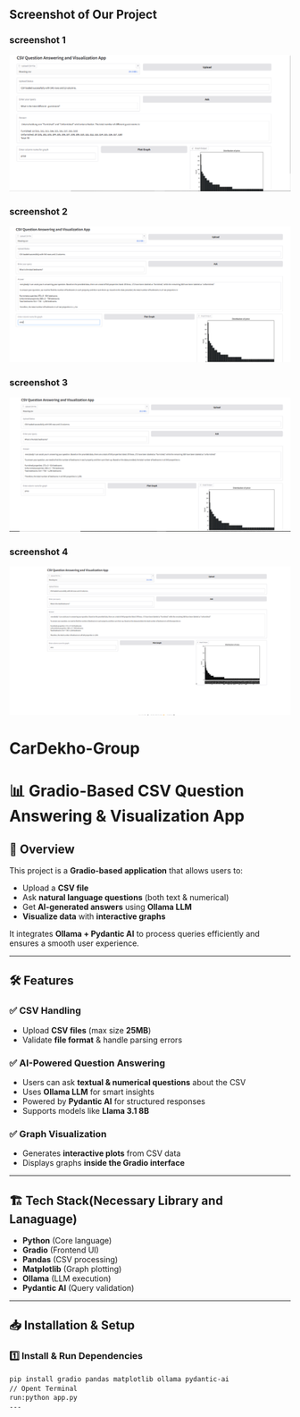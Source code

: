 ## Screenshot of Our Project
### screenshot 1
![Screenshot 1](https://github.com/Firoz0006/CarDekho-Group/blob/main/csv_question_app/Screenshot/Screenshot%202025-03-13%20204605.png)

### screenshot 2

![Screenshot 2](https://github.com/Firoz0006/CarDekho-Group/blob/main/csv_question_app/Screenshot/Screenshot%202025-03-13%20210018.png)

### screenshot 3

![Screenshot 3](https://github.com/Firoz0006/CarDekho-Group/blob/main/csv_question_app/Screenshot/Screenshot%202025-03-13%20210133.png)

### screenshot 4

![Screenshot 4](https://github.com/Firoz0006/CarDekho-Group/blob/main/csv_question_app/Screenshot/Screenshot%202025-03-13%20210313.png)


# CarDekho-Group

# 📊 Gradio-Based CSV Question Answering & Visualization App  

## 🚀 Overview  
This project is a **Gradio-based application** that allows users to:  
- Upload a **CSV file**  
- Ask **natural language questions** (both text & numerical)  
- Get **AI-generated answers** using **Ollama LLM**  
- **Visualize data** with **interactive graphs**  

It integrates **Ollama + Pydantic AI** to process queries efficiently and ensures a smooth user experience.  

---

## 🛠️ Features  
### ✅ **CSV Handling**  
- Upload **CSV files** (max size **25MB**)  
- Validate **file format** & handle parsing errors  

### ✅ **AI-Powered Question Answering**  
- Users can ask **textual & numerical questions** about the CSV  
- Uses **Ollama LLM** for smart insights  
- Powered by **Pydantic AI** for structured responses  
- Supports models like **Llama 3.1 8B**  

### ✅ **Graph Visualization**  
- Generates **interactive plots** from CSV data  
- Displays graphs **inside the Gradio interface**  

---

## 🏗️ Tech Stack(Necessary Library and Lanaguage) 
- **Python** (Core language)  
- **Gradio** (Frontend UI)  
- **Pandas** (CSV processing)  
- **Matplotlib** (Graph plotting)  
- **Ollama** (LLM execution)  
- **Pydantic AI** (Query validation)  

---

## 📥 Installation & Setup  
### **1️⃣ Install & Run Dependencies**  
```bash
pip install gradio pandas matplotlib ollama pydantic-ai
// Opent Terminal 
run:python app.py
---

